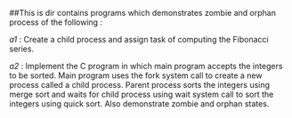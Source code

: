 ##This is dir contains programs which demonstrates zombie and orphan process of the following :

*a1* : Create a child process and assign task of computing the Fibonacci series.

*a2* : Implement the C program in which main program accepts the integers to be sorted. Main program uses the fork system call to create
 a new process called a child process. Parent process sorts the integers using merge sort and waits for child process using wait system
  call to sort the integers using quick sort. Also demonstrate zombie and orphan states.
